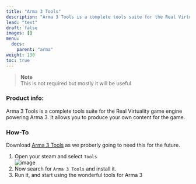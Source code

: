 ```yaml
---
title: "Arma 3 Tools"
description: "Arma 3 Tools is a complete tools suite for the Real Virtuality game engine powering Arma 3. It allows you to produce your own content for the game."
lead: "text"
draft: false
images: []
menu:
  docs:
    parent: "arma"
weight: 130
toc: true
---
```


> **Note**<br>
> This is not required but mostly it will be useful


### Product info: 

Arma 3 Tools is a complete tools suite for the Real Virtuality game engine powering Arma 3. It allows you to produce your own content for the game.

### How-To

Download [Arma 3 Tools](https://store.steampowered.com/app/233800/Arma_3_Tools/?curator_clanid=4777282) as we proberly going to need this for the future.

1.  Open your steam and select `Tools`<br>
  ![image](arma-3-tools.png)
2.  Now search for `Arma 3 Tools` and install it.
3.  Run it, and start using the wonderful tools for Arma 3
